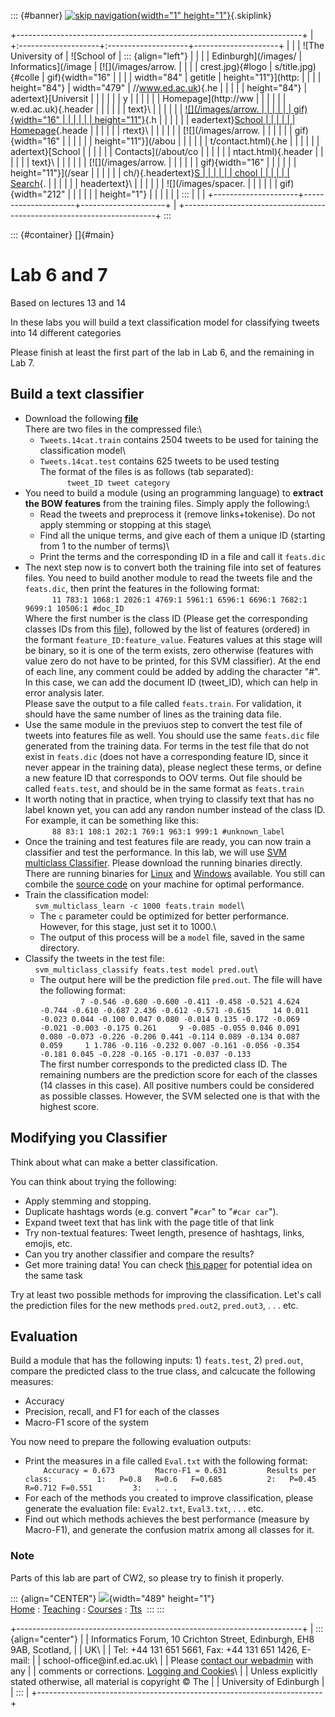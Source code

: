 ::: {#banner}
[![skip navigation](/images/spacer.gif){width="1"
height="1"}](#main){.skiplink}

+-----------------------------------------------------------------------+
| +:--------------------+:--------------------+---------------------+   |
| | ![The University of | ![School of         | ::: {align="left"}  |   |
| | Edinburgh](/images/ | Informatics](/image | [![](/images/arrow. |   |
| | crest.jpg){#logo    | s/title.jpg){#colle | gif){width="16"     |   |
| | width="84"          | getitle             | height="11"}](http: |   |
| | height="84"}        | width="479"         | //www.ed.ac.uk){.he |   |
| |                     | height="84"}        | adertext}[Universit |   |
| |                     |                     | y                   |   |
| |                     |                     | Homepage](http://ww |   |
| |                     |                     | w.ed.ac.uk){.header |   |
| |                     |                     | text}\              |   |
| |                     |                     | [![](/images/arrow. |   |
| |                     |                     | gif){width="16"     |   |
| |                     |                     | height="11"}](/){.h |   |
| |                     |                     | eadertext}[School   |   |
| |                     |                     | Homepage](/){.heade |   |
| |                     |                     | rtext}\             |   |
| |                     |                     | [![](/images/arrow. |   |
| |                     |                     | gif){width="16"     |   |
| |                     |                     | height="11"}](/abou |   |
| |                     |                     | t/contact.html){.he |   |
| |                     |                     | adertext}[School    |   |
| |                     |                     | Contacts](/about/co |   |
| |                     |                     | ntact.html){.header |   |
| |                     |                     | text}\              |   |
| |                     |                     | [![](/images/arrow. |   |
| |                     |                     | gif){width="16"     |   |
| |                     |                     | height="11"}](/sear |   |
| |                     |                     | ch/){.headertext}[S |   |
| |                     |                     | chool               |   |
| |                     |                     | Search](/search/){. |   |
| |                     |                     | headertext}\        |   |
| |                     |                     | ![](/images/spacer. |   |
| |                     |                     | gif){width="212"    |   |
| |                     |                     | height="1"}         |   |
| |                     |                     | :::                 |   |
| +---------------------+---------------------+---------------------+   |
+-----------------------------------------------------------------------+
:::

::: {#container}
[]{#main}

Lab 6 and 7
===========

Based on lectures 13 and 14

In these labs you will build a text classification model for classifying
tweets into 14 different categories

Please finish at least the first part of the lab in Lab 6, and the
remaining in Lab 7.

Build a text classifier
-----------------------

-   Download the following **[file](lab6/tweetsclassification.zip)**\
    There are two files in the compressed file:\
    - `Tweets.14cat.train` contains 2504 tweets to be used for taining
    the classification model\
    - `Tweets.14cat.test` contains 625 tweets to be used testing\
    The format of the files is as follows (tab separated):\
    `       tweet_ID tweet category   `
-   You need to build a module (using an programming language) to
    **extract the BOW features** from the training files. Simply apply
    the following:\
    - Read the tweets and preprocess it (remove links+tokenise). Do not
    apply stemming or stopping at this stage\
    - Find all the unique terms, and give each of them a unique ID
    (starting from 1 to the number of terms)\
    - Print the terms and the corresponding ID in a file and call it
    `feats.dic`
-   The next step now is to convert both the training file into set of
    features files. You need to build another module to read the tweets
    file and the `feats.dic`, then print the features in the following
    format:\
    `       11 783:1 1068:1 2026:1 4769:1 5961:1 6596:1 6696:1 7682:1 9699:1 10506:1 #doc_ID   `\
    Where the first number is the class ID (Please get the corresponding
    classes IDs from this [file](lab6/classIDs.txt)), followed by the
    list of features (ordered) in the formant
    `feature_ID:feature_value`. Features values at this stage will be
    binary, so it is one of the term exists, zero otherwise (features
    with value zero do not have to be printed, for this SVM classifier).
    At the end of each line, any comment could be added by adding the
    character \"\#\". In this case, we can add the document ID
    (tweet\_ID), which can help in error analysis later.\
    Please save the output to a file called `feats.train`. For
    validation, it should have the same number of lines as the training
    data file.
-   Use the same module in the previuos step to convert the test file of
    tweets into features file as well. You should use the same
    `feats.dic` file generated from the training data. For terms in the
    test file that do not exist in `feats.dic` (does not have a
    corresponding feature ID, since it never appear in the training
    data), please neglect these terms, or define a new feature ID that
    corresponds to OOV terms. Out file should be called `feats.test`,
    and should be in the same format as `feats.train`
-   It worth noting that in practice, when trying to classify text that
    has no label known yet, you can add any randon number instead of the
    class ID. For example, it can be something like this:\
    `       88 83:1 108:1 202:1 769:1 963:1 999:1 #unknown_label   `
-   Once the training and test features file are ready, you can now
    train a classifier and test the performance. In this lab, we will
    use [SVM multiclass
    Classifier](https://www.cs.cornell.edu/people/tj/svm_light/svm_multiclass.html).
    Please download the running binaries directly. There are running
    binaries for
    [Linux](http://download.joachims.org/svm_multiclass/current/svm_multiclass_linux64.tar.gz)
    and
    [Windows](http://download.joachims.org/svm_multiclass/current/svm_multiclass_windows.zip)
    available. You still can combile the [source
    code](http://download.joachims.org/svm_multiclass/current/svm_multiclass.tar.gz)
    on your machine for optimal performance.
-   Train the classification model:\
        `svm_multiclass_learn -c 1000 feats.train model`\
    - The `c` parameter could be optimized for better performance.
    However, for this stage, just set it to 1000.\
    - The output of this process will be a `model` file, saved in the
    same directory.
-   Classify the tweets in the test file:\
        `svm_multiclass_classify feats.test model pred.out`\
    - The output here will be the prediction file `pred.out`. The file
    will have the following format:\
    `         7 -0.546 -0.680 -0.600 -0.411 -0.458 -0.521 4.624 -0.744 -0.610 -0.687 2.436 -0.612 -0.571 -0.615     14 0.011 -0.023 0.044 -0.100 0.047 0.080 -0.014 0.135 -0.172 -0.069 -0.021 -0.003 -0.175 0.261     9 -0.085 -0.055 0.046 0.091 0.080 -0.073 -0.226 -0.206 0.441 -0.114 0.089 -0.134 0.087 0.059     1 1.786 -0.116 -0.232 0.007 -0.161 -0.056 -0.354 -0.181 0.045 -0.228 -0.165 -0.171 -0.037 -0.133`\
    The first number corresponds to the predicted class ID. The
    remaining numbers are the prediction score for each of the classes
    (14 classes in this case). All positive numbers could be considered
    as possible classes. However, the SVM selected one is that with the
    highest score.

Modifying you Classifier
------------------------

Think about what can make a better classification.

You can think about trying the following:

-   Apply stemming and stopping.
-   Duplicate hashtags words (e.g. convert \"`#car`\" to
    \"`#car car`\").
-   Expand tweet text that has link with the page title of that link
-   Try non-textual features: Tweet length, presence of hashtags, links,
    emojis, etc.
-   Can you try another classifier and compare the results?
-   Get more training data! You can check [this
    paper](http://arxiv.org/pdf/1503.04424.pdf) for potential idea on
    the same task

Try at least two possible methods for improving the classification.
Let\'s call the prediction files for the new methods `pred.out2`,
`pred.out3`, . . . etc.

Evaluation
----------

Build a module that has the following inputs: 1) `feats.test`, 2)
`pred.out`, compare the predicted class to the true class, and calcucate
the following measures:

-   Accuracy
-   Precision, recall, and F1 for each of the classes
-   Macro-F1 score of the system

You now need to prepare the following evaluation outputs:

-   Print the measures in a file called `Eval.txt` with the following
    format:
    `         Accuracy = 0.673         Macro-F1 = 0.631         Results per class:          1:   P=0.8   R=0.6   F=0.685          2:   P=0.45  R=0.712 F=0.551         3:   . . .`
-   For each of the methods you created to improve classification,
    please generate the evaluation file: `Eval2.txt`, `Eval3.txt`, . . .
    etc.
-   Find out which methods achieves the best performance (measure by
    Macro-F1), and generate the confusion matrix among all classes for
    it.

### Note

Parts of this lab are part of CW2, so please try to finish it properly.

::: {align="CENTER"}
![](/images/page_bar.gif){width="489" height="1"}\
[Home](/) : [Teaching](/teaching/) : [Courses](/teaching/courses/) : [Tts](/teaching/courses/tts/) 
:::
:::

+-----------------------------------------------------------------------+
| ::: {align="center"}                                                  |
| Informatics Forum, 10 Crichton Street, Edinburgh, EH8 9AB, Scotland,  |
| UK\                                                                   |
| Tel: +44 131 651 5661, Fax: +44 131 651 1426, E-mail:                 |
| school-office\@inf.ed.ac.uk\                                          |
| Please [contact our webadmin](/about/webmaster.html) with any         |
| comments or corrections. [Logging and Cookies](/about/cookies.html)\  |
| Unless explicitly stated otherwise, all material is copyright © The   |
| University of Edinburgh                                               |
| :::                                                                   |
+-----------------------------------------------------------------------+

